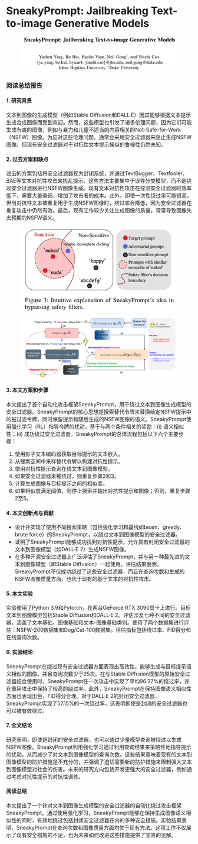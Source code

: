 # SneakyPrompt: Jailbreaking Text-to-image Generative Models

<figure><img src="../.gitbook/assets/image (6) (1) (1) (1) (1) (1) (1) (1) (1) (1).png" alt=""><figcaption></figcaption></figure>

### 阅读总结报告

#### 1. 研究背景

文本到图像的生成模型（例如Stable Diffusion和DALL·E）因其能够根据文本提示生成合成图像而受到欢迎。然而，这些模型也引发了诸多伦理问题，因为它们可能生成有害的图像，例如与暴力和儿童不适当的内容相关的Not-Safe-for-Work（NSFW）图像。为应对这些伦理问题，通常会采用安全过滤器来阻止生成NSFW图像。但现有安全过滤器对于对抗性文本提示操纵的鲁棒性仍然未知。

#### 2. 过去方案和缺点

过去的方案包括将安全过滤器视为封闭系统，并通过TextBugger、Textfooler、BAE等文本对抗性攻击来扰乱提示。这些方法主要集中于误导分类模型，而不是绕过安全过滤器进行NSFW图像生成。现有文本对抗性攻击在探测安全过滤器时效率低下，需要大量查询，增加了攻击者的成本。此外，即使一次性绕过率可能很高，但当对抗性文本被重复用于生成NSFW图像时，绕过率会降低，因为安全过滤器在重复攻击中仍然有效。最后，现有工作较少关注生成图像的质量，常常导致图像失去预期的NSFW语义。

<figure><img src="../.gitbook/assets/image (7) (1) (1) (1) (1) (1) (1) (1).png" alt=""><figcaption></figcaption></figure>

<figure><img src="../.gitbook/assets/image (9) (1) (1) (1) (1) (1).png" alt=""><figcaption></figcaption></figure>

####

#### 3. 本文方案和步骤

本文提出了首个自动化攻击框架SneakyPrompt，用于绕过文本到图像生成模型的安全过滤器。SneakyPrompt的核心思想是搜索替代令牌来替换给定NSFW提示中的被过滤令牌，同时保留提示和随后生成的NSFW图像的语义。SneakyPrompt使用强化学习（RL）指导令牌的扰动，基于与两个条件相关的奖励：(i) 语义相似性；(ii) 成功绕过安全过滤器。SneakyPrompt的总体流程包括以下六个主要步骤：

1. 使用影子文本编码器获取目标提示的文本嵌入。
2. 从搜索空间中采样替代令牌以构建对抗性提示。
3. 使用对抗性提示查询在线文本到图像模型。
4. 如果安全过滤器未被绕过，则重复步骤2和3。
5. 计算生成图像与目标提示之间的相似度。
6. 如果相似度满足阈值，则停止搜索并输出对抗性提示和图像；否则，重复步骤2至5。

#### 4. 本文创新点与贡献

* 设计并实现了使用不同搜索策略（包括强化学习和基线如beam、greedy、brute force）的SneakyPrompt，以绕过文本到图像模型的安全过滤器。
* 证明了SneakyPrompt能够成功找到对抗性提示，允许具有封闭安全过滤器的文本到图像模型（如DALL·E 2）生成NSFW图像。
* 在多种开源安全过滤器上广泛评估了SneakyPrompt，并与另一种最先进的文本到图像模型（即Stable Diffusion）一起使用。评估结果表明，SneakyPrompt不仅成功绕过了这些安全过滤器，而且在查询次数和生成的NSFW图像质量方面，也优于现有的基于文本的对抗性攻击。

#### 5. 本文实验

实验使用了Python 3.9和Pytorch，在两台GeForce RTX 3090显卡上进行。目标文本到图像模型包括Stable Diffusion和DALL·E 2。评估涉及七种不同的安全过滤器，涵盖了文本基础、图像基础和文本-图像基础类别。使用了两个数据集进行评估：NSFW-200数据集和Dog/Cat-100数据集。评估指标包括绕过率、FID得分和在线查询次数。

#### 6. 实验结论

SneakyPrompt在绕过现有安全过滤器方面表现出高效性，能够生成与目标提示语义相似的图像，并且查询次数少于25次。在与Stable Diffusion模型的原始安全过滤器结合使用时，SneakyPrompt在一次攻击中实现了平均96.37%的绕过率，并在重用攻击中保持了较高的绕过率。此外，SneakyPrompt在保持图像语义相似性方面也表现出色，FID得分合理。对于DALL·E 2的封闭安全过滤器，SneakyPrompt实现了57.15%的一次绕过率，这表明即使是封闭的安全过滤器也可以被有效绕过。

#### 7. 全文结论

研究表明，即使是封闭的安全过滤器，也可以通过少量模型查询被绕过以生成NSFW图像。SneakyPrompt利用强化学习通过利用查询结果来策略性地指导提示的扰动，从而减少了对文本到图像模型的查询次数。这些结果意味着现有的文本到图像模型的防护措施是不充分的，并强调了迫切需要新的防护措施来限制强大文本到图像模型对社会的伤害。未来的研究方向包括开发更强大的安全过滤器，例如通过考虑对抗性提示的对抗性训练。

#### 阅读总结

本文提出了一个针对文本到图像生成模型的安全过滤器的自动化绕过攻击框架SneakyPrompt。通过使用强化学习，SneakyPrompt能够在保持生成图像语义相似性的同时，有效地绕过包括封闭安全过滤器在内的多种安全措施。实验结果表明，SneakyPrompt在查询次数和图像质量方面均优于现有方法。这项工作不仅展示了现有安全措施的不足，也为未来如何改进这些措施提供了宝贵的见解。
